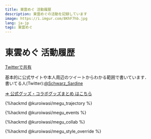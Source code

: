 ```yaml
---
title: 東雲めぐ 活動履歴
description: 東雲めぐの活動を記録しています
image: https://i.imgur.com/8KhF7hb.jpg
lang: ja-jp
tags: 東雲めぐ
---
```

# 東雲めぐ 活動履歴
[Twitterで共有](https://twitter.com/share?url=https://hackmd.io/@kuroiwasi/megu_history&text=東雲めぐ%20活動履歴&hashtags=東雲めぐ)


基本的に公式サイトや本人周辺のツイートからわかる範囲で書いています．  
書いてる人(Twitter):[@Schwarz_Sardine](https://twitter.com/Schwarz_Sardine)


[⇒ 公式グッズ・コラボグッズまとめ はこちら](https://hackmd.io/@kuroiwasi/megu_merch)

{%hackmd @kuroiwasi/megu_trajectory %}

{%hackmd @kuroiwasi/megu_events %}

{%hackmd @kuroiwasi/megu_collab %}

{%hackmd @kuroiwasi/megu_style_override %}